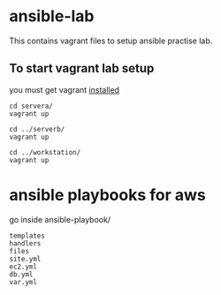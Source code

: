 # ansible-lab
This contains vagrant files to setup ansible practise lab.

## To start vagrant lab setup

you must get vagrant [installed](https://www.vagrantup.com/docs/installation/)
```
cd servera/
vagrant up

cd ../serverb/
vagrant up

cd ../workstation/
vagrant up

```

# ansible playbooks for aws

go inside ansible-playbook/

```
templates
handlers
files
site.yml
ec2.yml
db.yml
var.yml

```


